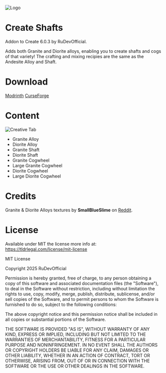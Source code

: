 
![Logo](https://i.imgur.com/gzoY8ZO.png)

# Create Shafts

Addon to Create 6.0.3 by RuDevOfficial.

Adds both Granite and Diorite alloys, enabling you to create shafts and cogs of that variety!
The crafting and mixing recipies are the same as the Andesite Alloy and Shaft.

# Download

[Modrinth](https://modrinth.com/mod/create-shafts)
[CurseForge](https://www.curseforge.com/minecraft/mc-mods/create-shafts)

# Content
![Creative Tab](https://i.imgur.com/69qUlKf.png)

- Granite Alloy
- Diorite Alloy
- Granite Shaft
- Diorite Shaft
- Granite Cogwheel
- Large Granite Cogwheel
- Diorite Cogwheel
- Large Diorite Cogwheel

# Credits

Granite & Diorite Alloys textures by **SmallBlueSlime** on [Reddit](https://www.reddit.com/user/SmallBlueSlime/).

# License

Available under MIT the license more info at: https://tldrlegal.com/license/mit-license

MIT License

Copyright 2025 RuDevOfficial

Permission is hereby granted, free of charge, to any person obtaining a copy of this software and associated documentation files (the "Software"), to deal in the Software without restriction, including without limitation the rights to use, copy, modify, merge, publish, distribute, sublicense, and/or sell copies of the Software, and to permit persons to whom the Software is furnished to do so, subject to the following conditions:

The above copyright notice and this permission notice shall be included in all copies or substantial portions of the Software.

THE SOFTWARE IS PROVIDED "AS IS", WITHOUT WARRANTY OF ANY KIND, EXPRESS OR IMPLIED, INCLUDING BUT NOT LIMITED TO THE WARRANTIES OF MERCHANTABILITY, FITNESS FOR A PARTICULAR PURPOSE AND NONINFRINGEMENT. IN NO EVENT SHALL THE AUTHORS OR COPYRIGHT HOLDERS BE LIABLE FOR ANY CLAIM, DAMAGES OR OTHER LIABILITY, WHETHER IN AN ACTION OF CONTRACT, TORT OR OTHERWISE, ARISING FROM, OUT OF OR IN CONNECTION WITH THE SOFTWARE OR THE USE OR OTHER DEALINGS IN THE SOFTWARE.

